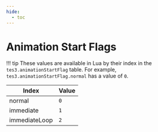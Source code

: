 ```yaml
---
hide:
  - toc
---
```


# Animation Start Flags

!!! tip
	These values are available in Lua by their index in the `tes3.animationStartFlag` table. For example, `tes3.animationStartFlag.normal` has a value of `0`.

Index         | Value
------------- | -----
normal        | `0`
immediate     | `1`
immediateLoop | `2`
